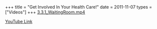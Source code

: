 +++
title = "Get Involved In Your Health Care!"
date = 2011-11-07
types = ["Videos"]
+++
[3.3.1_WaitingRoom.mp4](/files/3.3.1_WaitingRoom.mp4)

[YouTube Link](https://www.youtube.com/watch?v=mkbrBxCNsCs)
